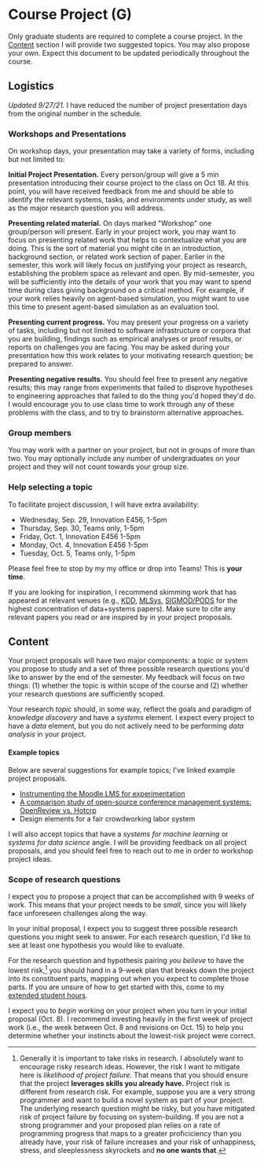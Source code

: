 # Course Project (G)

Only graduate students are required to complete a course project. In the [Content](#content) section I will provide two suggested topics. You may also propose your own. Expect this document to be updated periodically throughout the course.

## Logistics 
_Updated 9/27/21._ I have reduced the number of project presentation days from the original number in the schedule. 

### Workshops and Presentations

On workshop days, your presentation may take a variety of forms, including but not limited to:

**Initial Project Presentation.** Every person/group will give a 5 min presentation introducing their course project to the class on Oct 18.  At this point, you will have received feedback from me and should be able to identify the relevant systems, tasks, and environments under study, as well as the major research question you will address. 


**Presenting related material.** On days marked "Workshop" one group/person will present. Early in your project work, you may want to focus on presenting related work that helps to contextualize what you are doing. This is the sort of material you might cite in an introduction, background section, or related work section of paper. Earlier in the semester, this work will likely focus on justifying your project as research, establishing the problem space as relevant and open. By mid-semester, you will be sufficiently into the details of your work that you may want to spend time during class giving background on a critical method. For example, if your work relies heavily on agent-based simulation, you might want to use this time to present agent-based simulation as an evaluation tool.

**Presenting current progress.** You may present your progress on a variety of tasks, including but not limited to software infrastructure or corpora that you are building, findings such as empirical analyses or proof results, or reports on challenges you are facing. You may be asked during your presentation how this work relates to your motivating research question; be prepared to answer. 

**Presenting negative results.** You should feel free to present any negative results; this may range from experiments that failed to disprove hypotheses to engineering approaches that failed to do the thing you'd hoped they'd do. I would encourage you to use class time to work through any of these problems with the class, and to try to brainstorm alternative approaches. 


### Group members

You may work with a partner on your project, but not in groups of more than two. You may optionally include any number of undergraduates on your project and they will not count towards your group size. 

### Help selecting a topic
To facilitate project discussion, I will have extra availability:

* Wednesday, Sep. 29, Innovation E456, 1-5pm
* Thursday, Sep. 30, Teams only, 1-5pm
* Friday, Oct. 1, Innovation E456 1-5pm
* Monday, Oct. 4, Innovation E456 1-5pm
* Tuesday, Oct. 5, Teams only, 1-5pm

Please feel free to stop by my my office or drop into Teams! This is **__your time__**.

If you are looking for inspiration, I recommend skimming work that has appeared at relevant venues (e.g., [KDD](https://www.kdd.org/kdd2021/), [MLSys](https://mlsys.org/), [SIGMOD/PODS](https://2021.sigmod.org/program/program_overview.shtml) for the highest concentration of data+systems papers). Make sure to cite any relevant papers you read or are inspired by in your project proposals. 


## Content

Your project proposals will have two major components: a topic or system you propose to study and a set of three possible research questions you'd like to answer by the end of the semester. My feedback will focus on two things: (1) whether the topic is within scope of the course and (2) whether your research questions are sufficiently scoped. 

Your research *topic* should, in some way, reflect the goals and paradigm of *knowledge discovery* and have a *systems* element. I expect every project to have a *data* element, but you do not actively need to be performing *data analysis* in your project. 


#### Example topics 

Below are several suggestions for example topics; I've linked example project proposals.

* [Instrumenting the Moodle LMS for experimentation](https://www.overleaf.com/read/zfzvrfpqwsff)
* [A comparison study of open-source conference management systems: OpenReview vs. Hotcrp](https://www.overleaf.com/read/ztsctqwscdmb)
* Design elements for a fair crowdworking labor system


I will also accept topics that have a *systems for machine learning* or *systems for data science* angle. I will be providing feedback on all project proposals, and you should feel free to reach out to me in order to workshop project ideas. 

### Scope of research questions

I expect you to propose a project that can be accomplished with 9 weeks of work. This means that your project needs to be *small*, since you will likely face unforeseen challenges along the way. 

In your initial proposal, I expect you to suggest three possible research questions you might seek to answer. For each research question, I'd like to see at least one hypothesis you would like to evaluate. 

For the research question and hypothesis pairing *you believe* to have the lowest risk,[^1] you should hand in a 9-week plan that breaks down the project into its constituent parts, mapping out when you expect to complete those parts. If you are unsure of how to get started with this, come to my [extended student hours](#help-selecting-a-topic).

I expect you to *begin* working on your project when you turn in your initial proposal (Oct. 8). I recommend investing heavily in the first week of project work (i.e., the week between Oct. 8 and revisions on Oct. 15) to help you determine whether your instincts about the lowest-risk project were correct.





<!-- I will circulate two example topics (one on instrumenting an existing system for experimentation and one on designing crowdsourcing systems) along with a list of research questions. You should feel free to use the examples as your project, or riff on them. I do not require the projects be unique.  -->

[^1]: Generally it is important to take risks in research. I absolutely want to encourage risky research ideas. However, the risk I want to mitigate here is *likelihood of project failure.* That means that you should ensure that the project **leverages skills you already have.** Project risk is different from research risk. For example, suppose you are a very strong programmer and want to build a novel system as part of your project. The underlying research question might be risky, but you have mitigated risk of project failure by focusing on system-building. If you are not a strong programmer and your proposed plan relies on a rate of programming progress that maps to a greater proficiciency than you already have, your risk of failure increases and your risk of unhappiness, stress, and sleeplessness skyrockets and **no one wants that**.